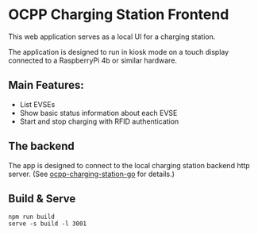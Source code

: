 # OCPP Charging Station Frontend

This web application serves as a local UI for a charging station.

The application is designed to run in kiosk mode on a touch display connected to a RaspberryPi 4b or similar hardware.

## Main Features:

- List EVSEs
- Show basic status information about each EVSE
- Start and stop charging with RFID authentication

## The backend

The app is designed to connect to the local charging station backend http server. (See [ocpp-charging-station-go](https://github.com/gregszalay/ocpp-charging-station-go) for details.)

## Build & Serve

    npm run build
    serve -s build -l 3001
